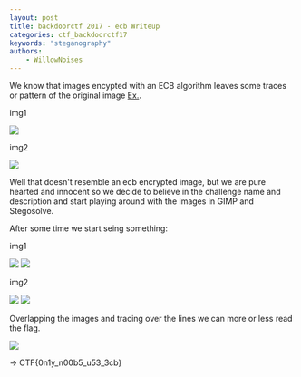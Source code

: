 ```yaml
---
layout: post
title: backdoorctf 2017 - ecb Writeup
categories: ctf_backdoorctf17
keywords: "steganography"
authors:
    - WillowNoises
---
```


We know that images encypted with an ECB algorithm leaves some traces or pattern of the original image [Ex.](https://i.stack.imgur.com/bXAUL.png).

img1

<img src="{{ site-url }}/assets/backdoorctf17/ecb-1.png">

img2

<img src="{{ site-url }}/assets/backdoorctf17/ecb-2.png">

Well that doesn't resemble an ecb encrypted image, but we are pure hearted and innocent so we decide to believe in the challenge name and description and start playing around with the images in GIMP and Stegosolve.

After some time we start seing something:

img1


<img src="{{ site-url }}/assets/backdoorctf17/ecb-3.png">


<img src="{{ site-url }}/assets/backdoorctf17/ecb-4.bmp">

img2


<img src="{{ site-url }}/assets/backdoorctf17/ecb-5.jpg">


<img src="{{ site-url }}/assets/backdoorctf17/ecb-6.bmp">

Overlapping the images and tracing over the lines we can more or less read the flag.

<img src="{{ site-url }}/assets/backdoorctf17/ecb-7.png">


-> CTF{0n1y_n00b5_u53_3cb}
